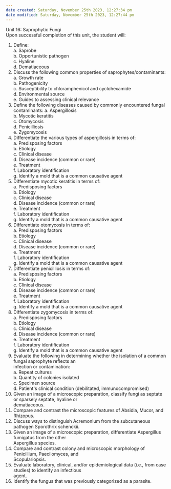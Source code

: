 ```yaml
---
date created: Saturday, November 25th 2023, 12:27:34 pm
date modified: Saturday, November 25th 2023, 12:27:44 pm
---
```

Unit 16: Saprophytic Fungi  
Upon successful completion of this unit, the student will:  
1. Define:  
a. Saprobe  
b. Opportunistic pathogen  
c. Hyaline  
d. Dematiaceous  
2. Discuss the following common properties of saprophytes/contaminants:  
a. Growth rate  
b. Pathogenicity  
c. Susceptibility to chloramphenicol and cyclohexamide  
d. Environmental source  
e. Guides to assessing clinical relevance  
3. Define the following diseases caused by commonly encountered fungal contaminants:
a. Aspergillosis  
b. Mycotic keratitis  
c. Otomycosis  
d. Penicilliosis  
e. Zygomycosis  
4. Differentiate the various types of aspergillosis in terms of:  
a. Predisposing factors  
b. Etiology  
c. Clinical disease  
d. Disease incidence (common or rare)  
e. Treatment  
f. Laboratory identification  
g. Identify a mold that is a common causative agent  
5. Differentiate mycotic keratitis in terms of:  
a. Predisposing factors  
b. Etiology  
c. Clinical disease  
d. Disease incidence (common or rare)  
e. Treatment  
f. Laboratory identification  
g. Identify a mold that is a common causative agent  
6. Differentiate otomycosis in terms of:  
a. Predisposing factors  
b. Etiology  
c. Clinical disease  
d. Disease incidence (common or rare)  
e. Treatment  
f. Laboratory identification  
g. Identify a mold that is a common causative agent  
7. Differentiate penicilliosis in terms of:  
a. Predisposing factors  
b. Etiology  
c. Clinical disease  
d. Disease incidence (common or rare)  
e. Treatment  
f. Laboratory identification  
g. Identify a mold that is a common causative agent  
8. Differentiate zygomycosis in terms of:  
a. Predisposing factors  
b. Etiology  
c. Clinical disease  
d. Disease incidence (common or rare)  
e. Treatment  
f. Laboratory identification  
g. Identify a mold that is a common causative agent  
9. Evaluate the following in determining whether the isolation of a common fungal saprophyte reflects an  
infection or contamination:  
a. Repeat cultures  
b. Quantity of colonies isolated  
c. Specimen source  
d. Patient's clinical condition (debilitated, immunocompromised)
10. Given an image of a microscopic preparation, classify fungi as septate or sparsely septate, hyaline or  
dematiaceous.  
11. Compare and contrast the microscopic features of Absidia, Mucor, and Rhizopus.  
12. Discuss ways to distinguish Acremonium from the subcutaneous pathogen Sporothrix schenckii.  
13. Given an image of a microscopic preparation, differentiate Aspergillus fumigatus from the other  
Aspergillus species.  
14. Compare and contrast colony and microscopic morphology of Penicillium, Paecilomyces, and  
Scopulariopsis.  
15. Evaluate laboratory, clinical, and/or epidemiological data (i.e., from case studies) to identify an infectious  
agent.  
16. Identify the fungus that was previously categorized as a parasite.